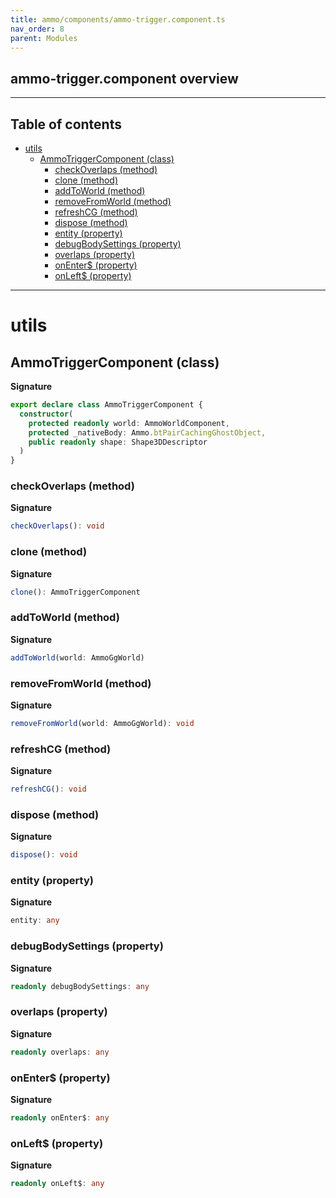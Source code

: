 ```yaml
---
title: ammo/components/ammo-trigger.component.ts
nav_order: 8
parent: Modules
---
```


## ammo-trigger.component overview

---

<h2 class="text-delta">Table of contents</h2>

- [utils](#utils)
  - [AmmoTriggerComponent (class)](#ammotriggercomponent-class)
    - [checkOverlaps (method)](#checkoverlaps-method)
    - [clone (method)](#clone-method)
    - [addToWorld (method)](#addtoworld-method)
    - [removeFromWorld (method)](#removefromworld-method)
    - [refreshCG (method)](#refreshcg-method)
    - [dispose (method)](#dispose-method)
    - [entity (property)](#entity-property)
    - [debugBodySettings (property)](#debugbodysettings-property)
    - [overlaps (property)](#overlaps-property)
    - [onEnter$ (property)](#onenter-property)
    - [onLeft$ (property)](#onleft-property)

---

# utils

## AmmoTriggerComponent (class)

**Signature**

```ts
export declare class AmmoTriggerComponent {
  constructor(
    protected readonly world: AmmoWorldComponent,
    protected _nativeBody: Ammo.btPairCachingGhostObject,
    public readonly shape: Shape3DDescriptor
  )
}
```

### checkOverlaps (method)

**Signature**

```ts
checkOverlaps(): void
```

### clone (method)

**Signature**

```ts
clone(): AmmoTriggerComponent
```

### addToWorld (method)

**Signature**

```ts
addToWorld(world: AmmoGgWorld)
```

### removeFromWorld (method)

**Signature**

```ts
removeFromWorld(world: AmmoGgWorld): void
```

### refreshCG (method)

**Signature**

```ts
refreshCG(): void
```

### dispose (method)

**Signature**

```ts
dispose(): void
```

### entity (property)

**Signature**

```ts
entity: any
```

### debugBodySettings (property)

**Signature**

```ts
readonly debugBodySettings: any
```

### overlaps (property)

**Signature**

```ts
readonly overlaps: any
```

### onEnter$ (property)

**Signature**

```ts
readonly onEnter$: any
```

### onLeft$ (property)

**Signature**

```ts
readonly onLeft$: any
```
